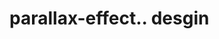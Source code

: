 # parallax-effect.. desgin                                                                                                                                                                                                                                                                                                                                                                                                                                             
